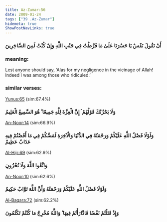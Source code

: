 ```yaml
---
title: Az-Zumar:56
date: 2009-01-24
tags: ["39 .Az-Zumar"]
hidemeta: true 
ShowPostNavLinks: true 
---
```

### أَنْ تَقُولَ نَفْسٌ يَا حَسْرَتَا عَلَىٰ مَا فَرَّطْتُ فِي جَنْبِ اللَّهِ وَإِنْ كُنْتُ لَمِنَ السَّاخِرِينَ
### meaning: 
Lest anyone should say, ‘Alas for my negligence in the vicinage of Allah! Indeed I was among those who ridiculed.’
### similar verses: 

[Yunus:65](/10/65) (sim:67.4%)

### وَلَا يَحْزُنْكَ قَوْلُهُمْ ۘ إِنَّ الْعِزَّةَ لِلَّهِ جَمِيعًا ۚ هُوَ السَّمِيعُ الْعَلِيمُ

[An-Noor:14](/24/14) (sim:66.9%)

### وَلَوْلَا فَضْلُ اللَّهِ عَلَيْكُمْ وَرَحْمَتُهُ فِي الدُّنْيَا وَالْآخِرَةِ لَمَسَّكُمْ فِي مَا أَفَضْتُمْ فِيهِ عَذَابٌ عَظِيمٌ

[Al-Hijr:69](/15/69) (sim:62.9%)

### وَاتَّقُوا اللَّهَ وَلَا تُخْزُونِ

[An-Noor:10](/24/10) (sim:62.6%)

### وَلَوْلَا فَضْلُ اللَّهِ عَلَيْكُمْ وَرَحْمَتُهُ وَأَنَّ اللَّهَ تَوَّابٌ حَكِيمٌ

[Al-Baqara:72](/2/72) (sim:62.2%)

### وَإِذْ قَتَلْتُمْ نَفْسًا فَادَّارَأْتُمْ فِيهَا ۖ وَاللَّهُ مُخْرِجٌ مَا كُنْتُمْ تَكْتُمُونَ
